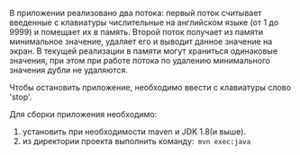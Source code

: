 В приложении реализовано два потока: первый поток считывает введенные с клавиатуры числительные на английском языке (от 1 до 9999) и помещает их в память.
Второй поток получает из памяти минимальное значение, удаляет его и выводит данное значение на экран.
В текущей реализации в памяти могут храниться одинаковые значения, при этом при работе потока по удалению минимального значения дубли не удаляются.

Чтобы остановить приложение, необходимо ввести с клавиатуры слово 'stop'.


Для сборки приложения необходимо:
 1) установить при необходимости maven и JDK 1.8(и выше). 
 2) из директории проекта выполнить команду:` mvn exec:java`


